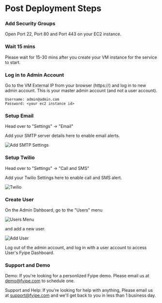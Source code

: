 # Post Deployment Steps

### Add Security Groups

Open Port 22, Port 80 and Port 443 on your EC2 instance. 

### Wait 15 mins

Please wait for 15-30 mins after you create your VM instance for the service to start.

### Log in to Admin Account

Go to the VM External IP from your browser (https://<vm-external-ip>) and log in to new admin account. 
This is your master admin account (and not a user account). 
```
Username: admin@admin.com
Password: <your ec2 instance id>
```

### Setup Email

Head over to "Settings" -> "Email"

Add your SMTP server details here to enable email alerts.

![Add SMTP Settings](https://www.dropbox.com/s/0hzq50ajohfsdyt/Screenshot%202020-04-14%20at%209.09.58%20AM.png?dl=0&raw=1)

### Setup Twilio

Head over to "Settings" -> "Call and SMS"

Add your Twilio Settings here to enable call and SMS alert.

![Twilio](https://www.dropbox.com/s/0r4rs5ankko4d6c/Screenshot%202020-04-14%20at%209.11.02%20AM.png?dl=0&raw=1)

### Create User

On the Admin Dahboard, go to the "Users" menu 

![Users Menu](https://www.dropbox.com/s/700pgycz3stz6pu/Screenshot%202020-04-14%20at%209.12.04%20AM.png?dl=0&raw=1)

and add a new user. 

![Add User](https://www.dropbox.com/s/45a72jop84a791i/Screenshot%202020-04-14%20at%209.12.17%20AM.png?dl=0&raw=1)

Log out of the admin account, and log in with a user account to access User's Fyipe Dashboard.

### Support and Demo

Demo: If you're looking for a personlized Fyipe demo. Please email us at demo@fyipe.com to schedule one.

Support and Help: If you're looking for help with anything, Please email us at support@fyipe.com and we'll get back to you in less than 1 business day.

